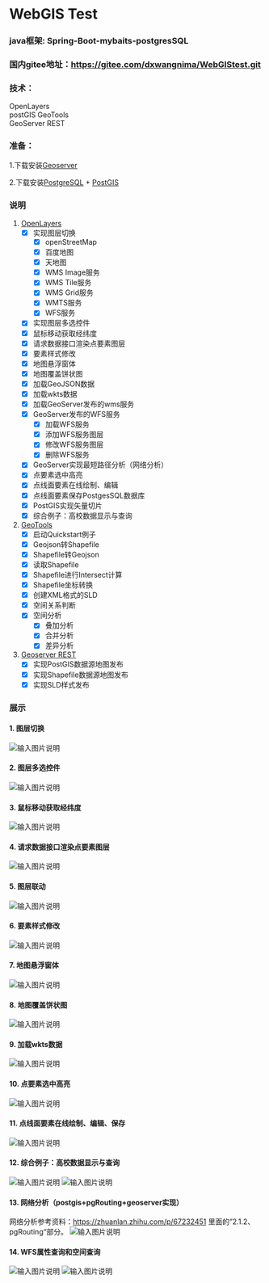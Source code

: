 # WebGIS Test
### java框架: Spring-Boot-mybaits-postgresSQL
### 国内gitee地址：https://gitee.com/dxwangnima/WebGIStest.git
### 技术：
OpenLayers  
postGIS 
GeoTools    
GeoServer REST  

### 准备：
1.下载安装[Geoserver](http://geoserver.org/)

2.下载安装[PostgreSQL](https://www.postgresql.org/) + [PostGIS](https://postgis.net/)

### 说明
1. [OpenLayers](https://openlayers.org/en/latest/apidoc/)
    - [x] 实现图层切换
      - [x] openStreetMap
      - [x] 百度地图
      - [x] 天地图
      - [x] WMS Image服务
      - [x] WMS Tile服务
      - [x] WMS Grid服务
      - [x] WMTS服务
      - [x] WFS服务
    - [x] 实现图层多选控件
    - [x] 鼠标移动获取经纬度
    - [x] 请求数据接口渲染点要素图层
    - [x] 要素样式修改 
    - [x] 地图悬浮窗体
    - [x] 地图覆盖饼状图
    - [x] 加载GeoJSON数据
    - [x] 加载wkts数据  
    - [x] 加载GeoServer发布的wms服务
    - [x] GeoServer发布的WFS服务
      - [x] 加载WFS服务
      - [x] 添加WFS服务图层
      - [x] 修改WFS服务图层
      - [x] 删除WFS服务
    - [x] GeoServer实现最短路径分析（网络分析）
    - [x] 点要素选中高亮
    - [x] 点线面要素在线绘制、编辑
    - [x] 点线面要素保存PostgesSQL数据库
    - [x] PostGIS实现矢量切片
    - [x] 综合例子：高校数据显示与查询
2. [GeoTools](http://docs.geotools.org/latest/userguide/tutorial/quickstart/maven.html)
    - [x] 启动Quickstart例子
    - [x] Geojson转Shapefile
    - [x] Shapefile转Geojson
    - [x] 读取Shapefile
    - [x] Shapefile进行Intersect计算
    - [x] Shapefile坐标转换
    - [x] 创建XML格式的SLD
    - [x] 空间关系判断
    - [x] 空间分析
        - [x] 叠加分析
        - [x] 合并分析
        - [x] 差异分析
3. [Geoserver REST](https://docs.geoserver.org/stable/en/user/rest/)
    - [x] 实现PostGIS数据源地图发布
    - [x] 实现Shapefile数据源地图发布
    - [x] 实现SLD样式发布

### 展示
#### 1. 图层切换
![输入图片说明](https://images.gitee.com/uploads/images/2021/0529/163501_8e7de448_4939108.png "屏幕截图.png")
#### 2. 图层多选控件
![输入图片说明](https://images.gitee.com/uploads/images/2021/0529/163533_30fd627e_4939108.png "屏幕截图.png")
#### 3. 鼠标移动获取经纬度
![输入图片说明](https://images.gitee.com/uploads/images/2021/0529/163646_8a4de5ee_4939108.png "屏幕截图.png")
#### 4. 请求数据接口渲染点要素图层
![输入图片说明](https://images.gitee.com/uploads/images/2021/0529/163702_c4ffd01c_4939108.png "屏幕截图.png")
#### 5. 图层联动
![输入图片说明](https://images.gitee.com/uploads/images/2021/0529/163807_39774057_4939108.png "屏幕截图.png")
#### 6. 要素样式修改
![输入图片说明](https://images.gitee.com/uploads/images/2021/0529/163827_a7184669_4939108.png "屏幕截图.png")
#### 7. 地图悬浮窗体
![输入图片说明](https://images.gitee.com/uploads/images/2021/0529/163846_8d1dc79f_4939108.png "屏幕截图.png")
#### 8. 地图覆盖饼状图
![输入图片说明](https://images.gitee.com/uploads/images/2021/0529/163950_86abe0f7_4939108.png "屏幕截图.png")
#### 9. 加载wkts数据 
![输入图片说明](https://images.gitee.com/uploads/images/2021/0529/164002_144d8fe4_4939108.png "屏幕截图.png")
#### 10. 点要素选中高亮
![输入图片说明](https://images.gitee.com/uploads/images/2021/0529/164021_dadcddaa_4939108.png "屏幕截图.png")
#### 11. 点线面要素在线绘制、编辑、保存
![输入图片说明](https://images.gitee.com/uploads/images/2021/0529/164111_88c6ef4f_4939108.png "屏幕截图.png")
#### 12. 综合例子：高校数据显示与查询
![输入图片说明](https://images.gitee.com/uploads/images/2021/0529/164200_0243af12_4939108.png "屏幕截图.png")
![输入图片说明](https://images.gitee.com/uploads/images/2021/0529/164329_d206d9ff_4939108.png "屏幕截图.png")
#### 13. 网络分析（postgis+pgRouting+geoserver实现）
网络分析参考资料：https://zhuanlan.zhihu.com/p/67232451 里面的”2.1.2、pgRouting“部分。
![输入图片说明](https://images.gitee.com/uploads/images/2021/0902/235524_2bb91255_4939108.png "屏幕截图.png")
#### 14. WFS属性查询和空间查询
![输入图片说明](https://images.gitee.com/uploads/images/2021/1011/142400_56bf36d5_4939108.png "屏幕截图.png")
![输入图片说明](https://images.gitee.com/uploads/images/2021/1011/142507_f1b722bb_4939108.png "屏幕截图.png")